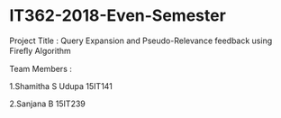 # IT362-2018-Even-Semester

Project Title : Query Expansion and Pseudo-Relevance feedback using Fireﬂy Algorithm

Team Members : 

1.Shamitha S Udupa 15IT141

2.Sanjana B 15IT239
